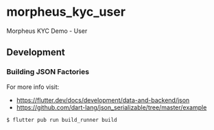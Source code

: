 # morpheus_kyc_user

Morpheus KYC Demo - User

## Development

### Building JSON Factories

For more info visit:
- https://flutter.dev/docs/development/data-and-backend/json
- https://github.com/dart-lang/json_serializable/tree/master/example

```bash
$ flutter pub run build_runner build
```

